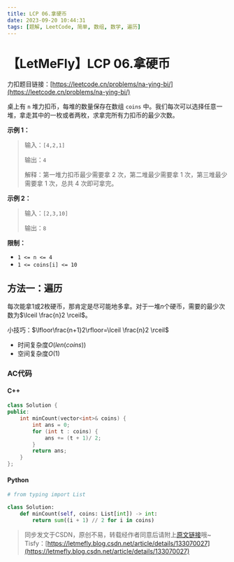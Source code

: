 ```yaml
---
title: LCP 06.拿硬币
date: 2023-09-20 10:44:31
tags: [题解, LeetCode, 简单, 数组, 数学, 遍历]
---
```


# 【LetMeFly】LCP 06.拿硬币

力扣题目链接：[https://leetcode.cn/problems/na-ying-bi/](https://leetcode.cn/problems/na-ying-bi/)

<p>桌上有 <code>n</code> 堆力扣币，每堆的数量保存在数组 <code>coins</code> 中。我们每次可以选择任意一堆，拿走其中的一枚或者两枚，求拿完所有力扣币的最少次数。</p>

<p><strong>示例 1：</strong></p>

<blockquote>
<p>输入：<code>[4,2,1]</code></p>

<p>输出：<code>4</code></p>

<p>解释：第一堆力扣币最少需要拿 2 次，第二堆最少需要拿 1 次，第三堆最少需要拿 1 次，总共 4 次即可拿完。</p>
</blockquote>

<p><strong>示例 2：</strong></p>

<blockquote>
<p>输入：<code>[2,3,10]</code></p>

<p>输出：<code>8</code></p>
</blockquote>

<p><strong>限制：</strong></p>

<ul>
	<li><code>1 &lt;= n &lt;= 4</code></li>
	<li><code>1 &lt;= coins[i] &lt;= 10</code></li>
</ul>

## 方法一：遍历

每次能拿1或2枚硬币，那肯定是尽可能地多拿。对于一堆$n$个硬币，需要的最少次数为$\lceil \frac{n}2 \rceil$。

小技巧：$\lfloor\frac{n+1}2\rfloor=\lceil \frac{n}2 \rceil$

+ 时间复杂度$O(len(coins))$
+ 空间复杂度$O(1)$

### AC代码

#### C++

```cpp
class Solution {
public:
    int minCount(vector<int>& coins) {
        int ans = 0;
        for (int t : coins) {
            ans += (t + 1)/ 2;
        }
        return ans;
    }
};
```

#### Python

```python
# from typing import List

class Solution:
    def minCount(self, coins: List[int]) -> int:
        return sum((i + 1) // 2 for i in coins)
```

> 同步发文于CSDN，原创不易，转载经作者同意后请附上[原文链接](https://blog.tisfy.eu.org/2023/09/20/LeetCode%20LCP%2006.%20%E6%8B%BF%E7%A1%AC%E5%B8%81/)哦~
> Tisfy：[https://letmefly.blog.csdn.net/article/details/133070027](https://letmefly.blog.csdn.net/article/details/133070027)

